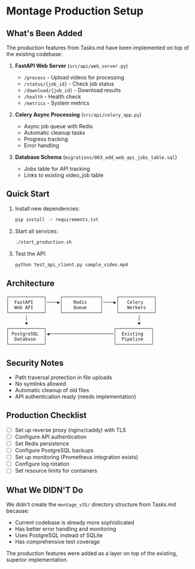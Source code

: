 # Montage Production Setup

## What's Been Added

The production features from Tasks.md have been implemented on top of the existing codebase:

1. **FastAPI Web Server** (`src/api/web_server.py`)
   - `/process` - Upload videos for processing
   - `/status/{job_id}` - Check job status
   - `/download/{job_id}` - Download results
   - `/health` - Health check
   - `/metrics` - System metrics

2. **Celery Async Processing** (`src/api/celery_app.py`)
   - Async job queue with Redis
   - Automatic cleanup tasks
   - Progress tracking
   - Error handling

3. **Database Schema** (`migrations/003_add_web_api_jobs_table.sql`)
   - Jobs table for API tracking
   - Links to existing video_job table

## Quick Start

1. Install new dependencies:
   ```bash
   pip install -r requirements.txt
   ```

2. Start all services:
   ```bash
   ./start_production.sh
   ```

3. Test the API:
   ```bash
   python test_api_client.py sample_video.mp4
   ```

## Architecture

```
┌─────────────┐     ┌──────────────┐     ┌─────────────┐
│  FastAPI    │────▶│    Redis     │────▶│   Celery    │
│  Web API    │     │    Queue     │     │   Workers   │
└─────────────┘     └──────────────┘     └─────────────┘
       │                                         │
       ▼                                         ▼
┌─────────────┐                         ┌─────────────┐
│ PostgreSQL  │◀────────────────────────│  Existing   │
│  Database   │                         │  Pipeline   │
└─────────────┘                         └─────────────┘
```

## Security Notes

- Path traversal protection in file uploads
- No symlinks allowed
- Automatic cleanup of old files
- API authentication ready (needs implementation)

## Production Checklist

- [ ] Set up reverse proxy (nginx/caddy) with TLS
- [ ] Configure API authentication
- [ ] Set Redis persistence
- [ ] Configure PostgreSQL backups
- [ ] Set up monitoring (Prometheus integration exists)
- [ ] Configure log rotation
- [ ] Set resource limits for containers

## What We DIDN'T Do

We didn't create the `montage_v35/` directory structure from Tasks.md because:
- Current codebase is already more sophisticated
- Has better error handling and monitoring
- Uses PostgreSQL instead of SQLite
- Has comprehensive test coverage

The production features were added as a layer on top of the existing, superior implementation.